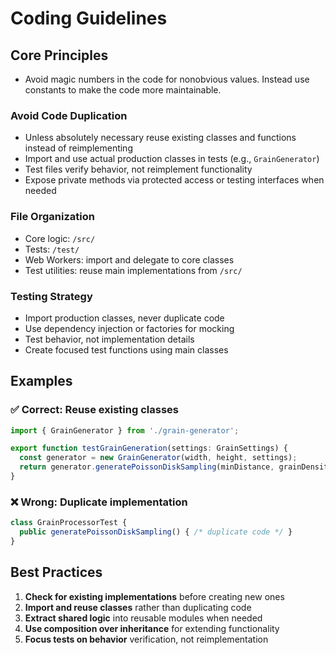 # Coding Guidelines

## Core Principles

- Avoid magic numbers in the code for nonobvious values. Instead use constants to make the code more maintainable.

### Avoid Code Duplication
- Unless absolutely necessary reuse existing classes and functions instead of reimplementing
- Import and use actual production classes in tests (e.g., `GrainGenerator`)
- Test files verify behavior, not reimplement functionality
- Expose private methods via protected access or testing interfaces when needed

### File Organization
- Core logic: `/src/`
- Tests: `/test/`
- Web Workers: import and delegate to core classes
- Test utilities: reuse main implementations from `/src/`

### Testing Strategy
- Import production classes, never duplicate code
- Use dependency injection or factories for mocking
- Test behavior, not implementation details
- Create focused test functions using main classes

## Examples

### ✅ Correct: Reuse existing classes
```typescript
import { GrainGenerator } from './grain-generator';

export function testGrainGeneration(settings: GrainSettings) {
  const generator = new GrainGenerator(width, height, settings);
  return generator.generatePoissonDiskSampling(minDistance, grainDensity);
}
```

### ❌ Wrong: Duplicate implementation
```typescript
class GrainProcessorTest {
  public generatePoissonDiskSampling() { /* duplicate code */ }
}
```

## Best Practices

1. **Check for existing implementations** before creating new ones
2. **Import and reuse classes** rather than duplicating code
3. **Extract shared logic** into reusable modules when needed
4. **Use composition over inheritance** for extending functionality
5. **Focus tests on behavior** verification, not reimplementation
